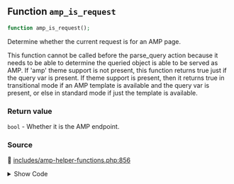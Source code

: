 ## Function `amp_is_request`

```php
function amp_is_request();
```

Determine whether the current request is for an AMP page.

This function cannot be called before the parse_query action because it needs to be able to determine the queried object is able to be served as AMP. If &#039;amp&#039; theme support is not present, this function returns true just if the query var is present. If theme support is present, then it returns true in transitional mode if an AMP template is available and the query var is present, or else in standard mode if just the template is available.

### Return value

`bool` - Whether it is the AMP endpoint.

### Source

:link: [includes/amp-helper-functions.php:856](/includes/amp-helper-functions.php#L856-L889)

<details>
<summary>Show Code</summary>

```php
function amp_is_request() {
	global $wp_query;

	if ( AMP_Validation_Manager::$is_validate_request ) {
		return true;
	}

	$is_amp_url = (
		amp_is_canonical()
		||
		isset( $_GET[ amp_get_slug() ] ) // phpcs:ignore WordPress.Security.NonceVerification.Recommended
		||
		(
			$wp_query instanceof WP_Query
			&&
			false !== $wp_query->get( amp_get_slug(), false )
		)
	);

	// If AMP is not available, then it's definitely not an AMP endpoint.
	if ( ! amp_is_available() ) {
		// But, if WP_Query was not available yet, then we will just assume the query is supported since at this point we do
		// know either that the site is in Standard mode or the URL was requested with the AMP query var. This can still
		// produce an undesired result when a Standard mode site has a post that opts out of AMP, but this issue will
		// have been flagged via _doing_it_wrong() in amp_is_available() above.
		if ( ! did_action( 'wp' ) || ! $wp_query instanceof WP_Query ) {
			return $is_amp_url && AMP_Options_Manager::get_option( Option::ALL_TEMPLATES_SUPPORTED );
		}

		return false;
	}

	return $is_amp_url;
}
```

</details>
